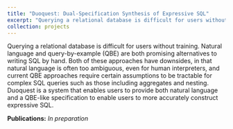 ```yaml
---
title: "Duoquest: Dual-Specification Synthesis of Expressive SQL"
excerpt: "Querying a relational database is difficult for users without training. Natural language and query-by-example (QBE) are both promising alternatives to writing SQL by hand. Both of these approaches have downsides, in that natural language is often too ambiguous, even for human interpreters, and current QBE approaches require certain assumptions to be tractable for complex SQL queries such as those including aggregates and nesting. Duoquest is a system that enables users to provide both natural language and a QBE-like specification to enable users to more accurately construct expressive SQL."
collection: projects
---
```


Querying a relational database is difficult for users without training. Natural language and query-by-example (QBE) are both promising alternatives to writing SQL by hand. Both of these approaches have downsides, in that natural language is often too ambiguous, even for human interpreters, and current QBE approaches require certain assumptions to be tractable for complex SQL queries such as those including aggregates and nesting. Duoquest is a system that enables users to provide both natural language and a QBE-like specification to enable users to more accurately construct expressive SQL.

**Publications:** *In preparation*
